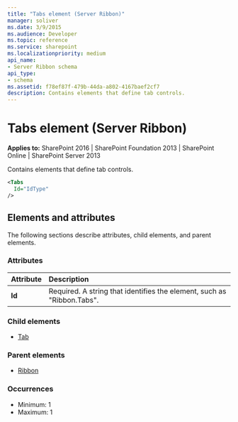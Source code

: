 ```yaml
---
title: "Tabs element (Server Ribbon)"
manager: soliver
ms.date: 3/9/2015
ms.audience: Developer
ms.topic: reference
ms.service: sharepoint
ms.localizationpriority: medium
api_name:
- Server Ribbon schema
api_type:
- schema
ms.assetid: f78ef87f-479b-44da-a802-4167baef2cf7
description: Contains elements that define tab controls.
---
```


# Tabs element (Server Ribbon)

**Applies to:** SharePoint 2016 | SharePoint Foundation 2013 | SharePoint Online | SharePoint Server 2013
  
Contains elements that define tab controls.
  
```XML
<Tabs
  Id="IdType"
/>
```

## Elements and attributes

The following sections describe attributes, child elements, and parent elements.

### Attributes

|**Attribute**|**Description**|
|:-----|:-----|
|**Id** <br/> |Required. A string that identifies the element, such as "Ribbon.Tabs".  <br/> |
   
### Child elements

- [Tab](tab-element.md)
   
### Parent elements

- [Ribbon](ribbon-element.md)
   
### Occurrences

- Minimum: 1
- Maximum: 1  
   

